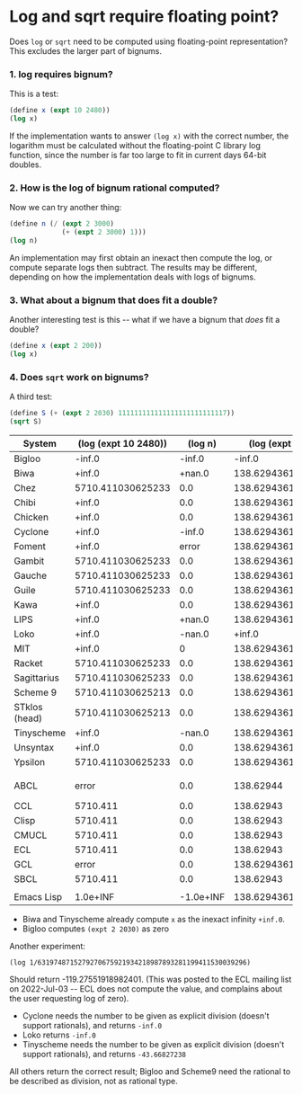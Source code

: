 # Log and sqrt require floating point?

Does `log` or `sqrt` need to be computed using floating-point representation?
This excludes the larger part of bignums.

### 1. log requires bignum?
This is a test:

```scheme
(define x (expt 10 2480))
(log x)
```

If the implementation wants to answer `(log x)` with the correct
number, the logarithm must be calculated without the floating-point 
C library log function, since the number is far too large to fit 
in current days 64-bit doubles.

### 2. How is the log of bignum rational computed?
Now we can try another thing:

```scheme
(define n (/ (expt 2 3000)
             (+ (expt 2 3000) 1)))
(log n)
```

An implementation may first obtain an inexact then compute the log, or compute separate logs then subtract. 
The results may be different, depending on how the implementation deals with logs of bignums.

### 3. What about a bignum that does fit a double?

Another interesting test is this -- what if we have a bignum that *does* fit a double?

```scheme
(define x (expt 2 200))
(log x)
```

### 4. Does `sqrt` work on bignums?

A third test:
```scheme
(define S (+ (expt 2 2030) 111111111111111111111111117))
(sqrt S)
```

|System      | (log (expt 10 2480)) | (log n) |(log (expt 2 200)) | (sqrt S) |
|------------|--------------------|---|---|---|
|Bigloo      | -inf.0             | -inf.0 |-inf.0             | 10540925533894.598 |
|Biwa        | +inf.0             | +nan.0 |138.62943611198907 | +inf.0 |
|Chez        | 5710.411030625233  | 0.0|138.62943611198907 | 3.511119404027961e305 |
|Chibi       | +inf.0             | 0.0 |138.62943611198907 | 3.511119404027961e+305 |
|Chicken     | +inf.0             | 0.0 |138.62943611198907 | +inf.0 |
|Cyclone     | +inf.0             | -inf.0 |138.62943611198907 | +inf.0 |
|Foment      | +inf.0             | error |138.62943611198907 | error |
|Gambit      | 5710.411030625233  | 0.0 |138.62943611198907 | 3.511119404027961e305 |
|Gauche      | 5710.411030625233  | 0.0 |138.62943611198907 | +inf.0 |
|Guile       | 5710.411030625233  | 0.0 |138.62943611198907 | 3.511119404027961e305 |
|Kawa        | +inf.0             | 0.0 |138.62943611198907 | +inf.0 |
|LIPS        | +inf.0             | +nan.0 | 138.62943611198907 | +inf.0 |
|Loko        | +inf.0             | -nan.0 |+inf.0             | +inf.0 |
|MIT         | +inf.0             | 0 |138.62943611198907 | error |
|Racket      | 5710.411030625233  | 0.0 |138.62943611198907 | 3.511119404027961e+305
|Sagittarius | 5710.411030625233  | 0.0 |138.62943611198907 | +inf.0 |
|Scheme 9    | 5710.411030625213  | 0.0 |138.629436111989054| 3.51111940402796075e+305 |
|STklos (head)| 5710.411030625213 | 0.0 |138.629436111989054   | +inf.0 |
|Tinyscheme  | +inf.0             | -nan.0 |138.6294361        | +inf.0 |
|Unsyntax    | +inf.0             | 0.0 |138.6294361        | 3.511119404027961e+305 |
|Ypsilon     | 5710.411030625233  | 0.0 |138.62943611198907 | +inf.0 |
|            |          |          | |
| ABCL       | error    | 0.0 |138.62944 | error (argument too large to fit single float) |
| CCL        | 5710.411 | 0.0 |138.62943 | overflow |
| Clisp      | 5710.411 | 0.0 |138.62943 | overflow |
| CMUCL      | 5710.411 | 0.0 |138.62943 | overflow |
| ECL        | 5710.411 | 0.0 |138.62943 | overflow |
| GCL        | error    | 0.0 |138.62943611198907 | error |
| SBCL       | 5710.411 | 0.0 |138.62943 | overflow |
|            |          | |
|Emacs Lisp  | 1.0e+INF | -1.0e+INF |138.62943611198907 | 1.0e+INF |

* Biwa and Tinyscheme already compute `x` as the inexact infinity `+inf.0`.
* Bigloo computes `(expt 2 2030)` as zero

Another experiment:

```
(log 1/6319748715279270675921934218987893281199411530039296)
```
Should return -119.27551918982401. (This was posted to the ECL mailing list on 2022-Jul-03 -- ECL does not compute the value, and complains about the user requesting log of zero).

* Cyclone needs the number to be given as explicit division (doesn't support rationals), and returns `-inf.0`
* Loko returns `-inf.0`
* Tinyscheme needs the number to be given as explicit division (doesn't support rationals), and returns `-43.66827238`

All others return the correct result; Bigloo and Scheme9 need the rational to be described as division, not as rational type.
